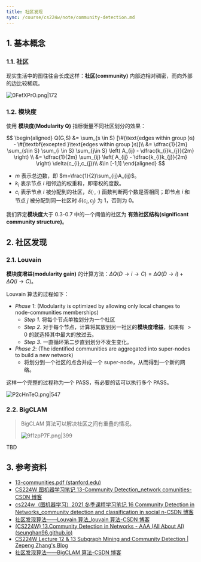 ```yaml
---
title: 社区发现
sync: /course/cs224w/note/community-detection.md
---
```


## 1. 基本概念

### 1.1. 社区

现实生活中的图往往会长成这样：**社区(community)** 内部边相对稠密，而向外部的边比较稀疏。

![0FefXPrO.png|172](https://img.memset0.cn/2024/09/01/0FefXPrO.png)

### 1.2. 模块度

使用 **模块度(Modularity Q)** 指标衡量不同社区划分的效果：

$$
\begin{aligned}
Q(G,S) &= \sum_{s \in S} [\#(\text{edges within group }s) - \#(\textbf{excepted }\text{edges within group }s)]\\
&= \dfrac{1}{2m} \sum_{s\in S} \sum_{i \in S} \sum_{j\in S} \left( A_{ij} - \dfrac{k_{i}k_{j}}{2m} \right) \\
&= \dfrac{1}{2m} \sum_{ij} \left( A_{ij} - \dfrac{k_{i}k_{j}}{2m} \right)  \delta(c_{i},c_{j})\\
&\in [-1,1]
\end{aligned}
$$

- $m$ 表示总边数，即 $m=\frac{1}{2}\sum_{ij}A_{ij}$。
- $k_{i}$ 表示节点 $i$ 相邻边的权重和，即带权的度数。
- $c_{i}$ 表示节点 $i$ 被分配到的社区，$\delta(\cdot,\cdot)$ 函数判断两个数是否相同；即节点 $i$ 和节点 $j$ 被分配到同一社区时 $\delta(c_{i},c_{j})$ 为 $1$，否则为 $0$。

我们界定**模块度**大于 0.3-0.7 中的一个阈值的社区为 **有效社区结构(significant community structure)**。

## 2. 社区发现

### 2.1. Louvain

**模块度增益(modularity gain)** 的计算方法：$\Delta Q(D\to i\to C)=\Delta Q(D\to i) + \Delta Q(i\to C)$。

Louvain 算法的过程如下：

- _Phase 1_: (Modularity is optimized by allowing only local changes to node-communities memberships)
  - _Step 1_. 将每个节点单独划分为一个社区
  - _Step 2_. 对于每个节点，计算将其放到另一社区的**模块度增益**，如果有 $>0$ 的就选择其中最大的放过去。
  - _Step 3_. 一直循环第二步直到划分不发生变化。
- _Phase 2_: (The identified communities are aggregated into super-nodes to build a new network)
  - 将划分到一个社区的点合并成一个 super-node，从而得到一个新的网络。

这样一个完整的过程称为一个 PASS，有必要的话可以执行多个 PASS。

![P2cHnTeO.png|547](https://img.memset0.cn/2024/09/01/P2cHnTeO.png)

### 2.2. BigCLAM

> BigCLAM 算法可以解决社区之间有重叠的情况。
>
> ![9f1zpP7F.png|399](https://img.memset0.cn/2024/09/01/9f1zpP7F.png)

TBD

## 3. 参考资料

- [13-communities.pdf (stanford.edu)](https://snap.stanford.edu/class/cs224w-2020/slides/13-communities.pdf)
- [CS224W 图机器学习笔记 13-Community Detection_network comunities-CSDN 博客](https://huanghelouzi.blog.csdn.net/article/details/119762427)
- [cs224w（图机器学习）2021 冬季课程学习笔记 16 Community Detection in Networks_community detection and classification in social n-CSDN 博客](https://blog.csdn.net/PolarisRisingWar/article/details/119277189)
- [社区发现算法——Louvain 算法\_louvain 算法-CSDN 博客](https://blog.csdn.net/qq_16543881/article/details/122825957)
- [(CS224W) 13.Community Detection in Networks - AAA (All About AI) (seunghan96.github.io)](https://seunghan96.github.io/gnn/gnn13/)
- [CS224W Lecture 12 & 13 Subgraph Mining and Community Detection | Zepeng Zhang's Blog](https://blog.zepengzhang.com/2021/07/26/20210726cs224w1213/)
- [社区发现算法——BigCLAM 算法-CSDN 博客](https://blog.csdn.net/qq_16543881/article/details/123116919)
